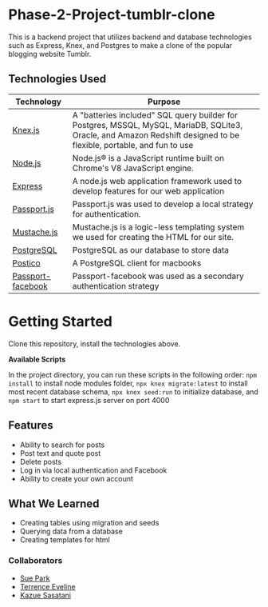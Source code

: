 # Phase-2-Project-tumblr-clone

This is a backend project that utilizes backend and database technologies such as Express, Knex, and Postgres to make a clone of the popular blogging website Tumblr.

## Technologies Used
| Technology                                                    | Purpose                                                                                                                                                              |
|---------------------------------------------------------------|----------------------------------------------------------------------------------------------------------------------------------------------------------------------|
| [Knex.js](http://knexjs.org/)                                 | A "batteries included" SQL query builder for Postgres, MSSQL, MySQL, MariaDB, SQLite3, Oracle, and Amazon Redshift designed to be flexible, portable, and fun to use |
| [Node.js](https://nodejs.org/en/)                             | Node.js® is a JavaScript runtime built on Chrome's V8 JavaScript engine.                                                                                             |
| [Express](https://expressjs.com/)                             | A node.js web application framework used to develop features for our web application                                                                                 |
| [Passport.js](http://www.passportjs.org/)                     | Passport.js was used to develop a local strategy for authentication.                                                                                                 |
| [Mustache.js](https://mustache.github.io/)                    | Mustache.js is a logic-less templating system we used for creating the HTML for our site.                                                                            |
| [PostgreSQL](https://www.postgresql.org/)                     | PostgreSQL as our database to store data                                                                                                                             |
| [Postico](https://eggerapps.at/postico/)                      | A PostgreSQL client for macbooks                                                                                                                                     |
| [Passport-facebook](http://www.passportjs.org/docs/facebook/) | Passport-facebook was used as a secondary authentication strategy                                                                                                    |

# Getting Started

Clone this repository, install the technologies above. 

**Available Scripts**

In the project directory, you can run these scripts in the following order:
`npm install` to install node modules folder, 
`npx knex migrate:latest` to install most recent database schema,
`npx knex seed:run` to initialize database, and
`npm start` to start express.js server on port 4000


## Features

- Ability to search for posts
- Post text and quote post
- Delete posts
- Log in via local authentication and Facebook
- Ability to create your own account

## What We Learned

- Creating tables using migration and seeds 
- Querying data from a database
- Creating templates for html

### Collaborators
* [Sue Park](https://github.com/suepark09)
* [Terrence Eveline](https://github.com/tjeve)
* [Kazue Sasatani](https://github.com/segakazzz)




